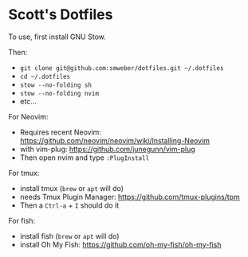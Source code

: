 Scott's Dotfiles
================

To use, first install GNU Stow.

Then:
 - `git clone git@github.com:smweber/dotfiles.git ~/.dotfiles`
 - `cd ~/.dotfiles`
 - `stow --no-folding sh`
 - `stow --no-folding nvim`
 - etc...

For Neovim:
 - Requires recent Neovim: https://github.com/neovim/neovim/wiki/Installing-Neovim
 - with vim-plug: https://github.com/junegunn/vim-plug
 - Then open nvim and type `:PlugInstall`

For tmux:
 - install tmux (`brew` or `apt` will do)
 - needs Tmux Plugin Manager: https://github.com/tmux-plugins/tpm
 - Then a `Ctrl-a` + `I` should do it

For fish:
 - install fish (`brew` or `apt` will do)
 - install Oh My Fish: https://github.com/oh-my-fish/oh-my-fish
